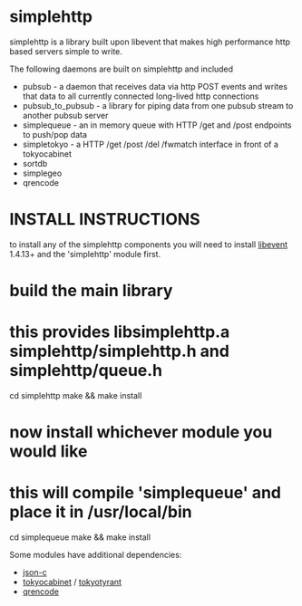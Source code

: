 simplehttp
==========

simplehttp is a library built upon libevent that makes high performance http based servers simple to write.

The following daemons are built on simplehttp and included

 * pubsub - a daemon that receives data via http POST events and writes that data to all currently connected long-lived http connections
 * pubsub_to_pubsub - a library for piping data from one pubsub stream to another pubsub server
 * simplequeue - an in memory queue with HTTP /get and /post endpoints to push/pop data
 * simpletokyo - a HTTP /get /post /del /fwmatch interface in front of a tokyocabinet
 * sortdb
 * simplegeo
 * qrencode

INSTALL INSTRUCTIONS
====================

to install any of the simplehttp components you will need to install 
[libevent](http://www.monkey.org/~provos/libevent/) 1.4.13+ and the 'simplehttp' module first.

# build the main library
# this provides libsimplehttp.a simplehttp/simplehttp.h and simplehttp/queue.h
cd simplehttp
make && make install

# now install whichever module you would like
# this will compile 'simplequeue' and place it in /usr/local/bin
cd simplequeue
make && make install

Some modules have additional dependencies:

* [json-c](http://oss.metaparadigm.com/json-c/)
* [tokyocabinet](http://fallabs.com/tokyocabinet/) / [tokyotyrant](http://fallabs.com/tokyotyrant/)
* [qrencode](http://fukuchi.org/works/qrencode/index.en.html)


